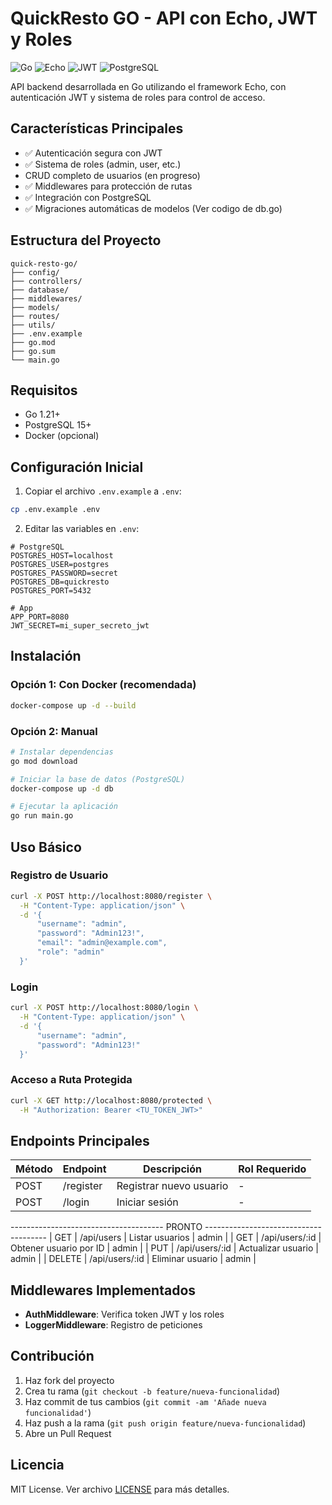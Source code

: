 # QuickResto GO - API con Echo, JWT y Roles

![Go](https://img.shields.io/badge/Go-1.21+-blue)
![Echo](https://img.shields.io/badge/Echo-v4-green)
![JWT](https://img.shields.io/badge/JWT-Auth-orange)
![PostgreSQL](https://img.shields.io/badge/PostgreSQL-15-blue)

API backend desarrollada en Go utilizando el framework Echo, con autenticación JWT y sistema de roles para control de acceso.

## Características Principales

- ✅ Autenticación segura con JWT
- ✅ Sistema de roles (admin, user, etc.)
-  CRUD completo de usuarios (en progreso)
- ✅ Middlewares para protección de rutas
- ✅ Integración con PostgreSQL
- ✅ Migraciones automáticas de modelos (Ver codigo de db.go)

## Estructura del Proyecto

```
quick-resto-go/
├── config/
├── controllers/
├── database/
├── middlewares/
├── models/
├── routes/
├── utils/
├── .env.example
├── go.mod
├── go.sum
└── main.go
```

## Requisitos

- Go 1.21+
- PostgreSQL 15+
- Docker (opcional)

## Configuración Inicial

1. Copiar el archivo `.env.example` a `.env`:
```bash
cp .env.example .env
```

2. Editar las variables en `.env`:
```env
# PostgreSQL
POSTGRES_HOST=localhost
POSTGRES_USER=postgres
POSTGRES_PASSWORD=secret
POSTGRES_DB=quickresto
POSTGRES_PORT=5432

# App
APP_PORT=8080
JWT_SECRET=mi_super_secreto_jwt
```

## Instalación

### Opción 1: Con Docker (recomendada)
```bash
docker-compose up -d --build
```

### Opción 2: Manual
```bash
# Instalar dependencias
go mod download

# Iniciar la base de datos (PostgreSQL)
docker-compose up -d db

# Ejecutar la aplicación
go run main.go
```

## Uso Básico

### Registro de Usuario
```bash
curl -X POST http://localhost:8080/register \
  -H "Content-Type: application/json" \
  -d '{
      "username": "admin",
      "password": "Admin123!",
      "email": "admin@example.com",
      "role": "admin"
  }'
```

### Login
```bash
curl -X POST http://localhost:8080/login \
  -H "Content-Type: application/json" \
  -d '{
      "username": "admin",
      "password": "Admin123!"
  }'
```

### Acceso a Ruta Protegida
```bash
curl -X GET http://localhost:8080/protected \
  -H "Authorization: Bearer <TU_TOKEN_JWT>"
```

## Endpoints Principales

| Método | Endpoint               | Descripción                     | Rol Requerido |
|--------|------------------------|---------------------------------|---------------|
| POST   | /register              | Registrar nuevo usuario         | -             |
| POST   | /login                 | Iniciar sesión                  | -             |


-------------------------------------- PRONTO --------------------------------------
| GET    | /api/users             | Listar usuarios                 | admin         |
| GET    | /api/users/:id         | Obtener usuario por ID          | admin         |
| PUT    | /api/users/:id         | Actualizar usuario              | admin         |
| DELETE | /api/users/:id         | Eliminar usuario                | admin         |

## Middlewares Implementados

- **AuthMiddleware**: Verifica token JWT y los roles
- **LoggerMiddleware**: Registro de peticiones

## Contribución

1. Haz fork del proyecto
2. Crea tu rama (`git checkout -b feature/nueva-funcionalidad`)
3. Haz commit de tus cambios (`git commit -am 'Añade nueva funcionalidad'`)
4. Haz push a la rama (`git push origin feature/nueva-funcionalidad`)
5. Abre un Pull Request

## Licencia

MIT License. Ver archivo [LICENSE](LICENSE) para más detalles.